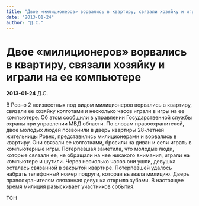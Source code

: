 ```yaml
---
title: "Двое «милиционеров» ворвались в квартиру, связали хозяйку и играли на ее компьютере"
date: "2013-01-24"
author: "Д.С."
---
```


# Двое «милиционеров» ворвались в квартиру, связали хозяйку и играли на ее компьютере

**2013-01-24** Д.С.

В Ровно 2 неизвестных под видом милиционеров ворвались в квартиру, связали ее хозяйку колготами и несколько часов играли в игры на ее компьютере. Об этом сообщили в управлении Государственной службы охраны при управлении МВД области. По словам правоохранителей, двое молодых людей позвонили в дверь квартиры 28-летней жительницы Ровно, представились милиционерами и ворвались в квартиру. Они связали ее колготками, бросили на диван и сели играть в компьютерные игры. Потерпевшая заметила, что молодые люди, которые связали ее, не обращали на нее никакого внимания, играли на компьютере и шутили. Через несколько часов они ушли, девушка осталась связанной в закрытой квартире. Потерпевшей удалось набрать телефонный номер подруги, которая вызвала милицию. Дверь правоохранителям связанная девушка открыла зубами. В настоящее время милиция разыскивает участников события.

ТСН